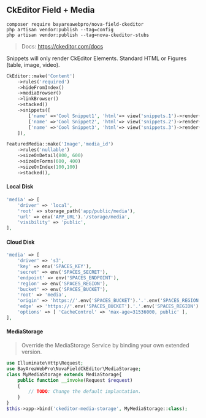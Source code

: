 ## CkEditor Field + Media

```shell script
composer require bayareawebpro/nova-field-ckeditor
php artisan vendor:publish --tag=config
php artisan vendor:publish --tag=nova-ckeditor-stubs
```

> Docs: https://ckeditor.com/docs

Snippets will only render CkEditor Elements.  Standard HTML or Figures (table, image, video).

```php
CkEditor::make('Content')
    ->rules('required')
    ->hideFromIndex()
    ->mediaBrowser()
    ->linkBrowser()
    ->stacked()
    ->snippets([
        ['name' =>'Cool Snippet1', 'html'=> view('snippets.1')->render()],
        ['name' =>'Cool Snippet2', 'html'=> view('snippets.2')->render()],
        ['name' =>'Cool Snippet3', 'html'=> view('snippets.3')->render()],
    ]),
```

```php
FeaturedMedia::make('Image','media_id')
    ->rules('nullable')
    ->sizeOnDetail(800, 600)
    ->sizeOnForms(600, 400)
    ->sizeOnIndex(100,100)
    ->stacked(),
```

#### Local Disk
```php
'media' => [
    'driver' => 'local',
    'root' => storage_path('app/public/media'),
    'url' => env('APP_URL').'/storage/media',
    'visibility' => 'public',
],
```

#### Cloud Disk
```php
'media' => [
    'driver' => 's3',
    'key' => env('SPACES_KEY'),
    'secret' => env('SPACES_SECRET'),
    'endpoint' => env('SPACES_ENDPOINT'),
    'region' => env('SPACES_REGION'),
    'bucket' => env('SPACES_BUCKET'),
    'root' => 'media',
    'origin' => 'https://'.env('SPACES_BUCKET').'.'.env('SPACES_REGION').'.digitaloceanspaces.com/media',
    'edge' => 'https://'.env('SPACES_BUCKET').'.'.env('SPACES_REGION').'.cdn.digitaloceanspaces.com/media',
    'options' => [ 'CacheControl' => 'max-age=31536000, public' ],
],
```

#### MediaStorage 

> Override the MediaStorage Service by binding your own extended version.

```php
use Illuminate\Http\Request;
use BayAreaWebPro\NovaFieldCkEditor\MediaStorage;
class MyMediaStorage extends MediaStorage{
    public function __invoke(Request $request)
    {
        // TODO: Change the default implantation.
    }
}
$this->app->bind('ckeditor-media-storage', MyMediaStorage::class);
```
